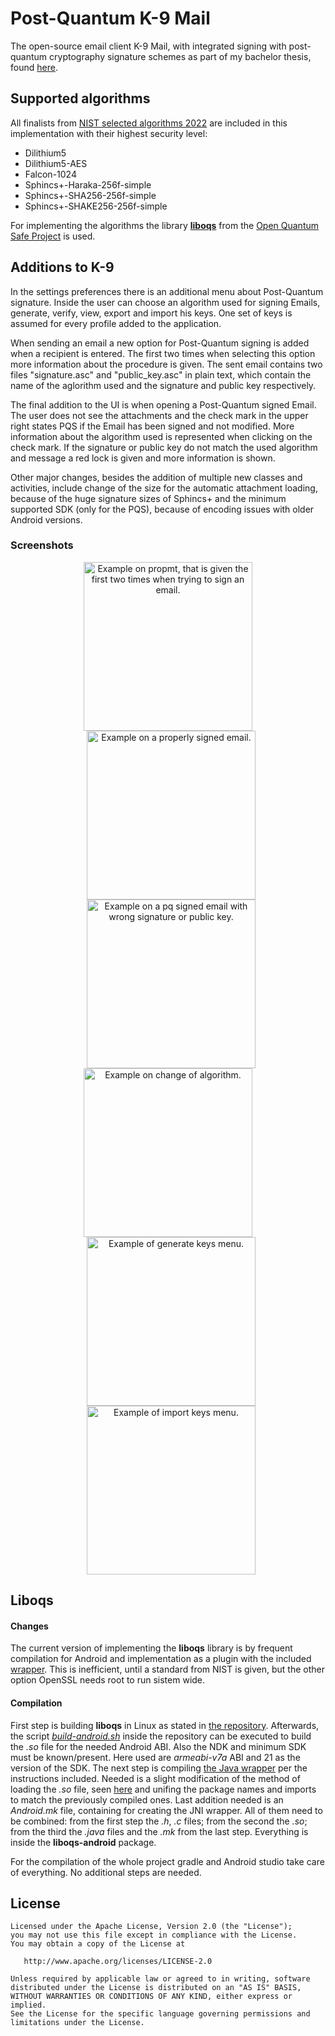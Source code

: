 # Post-Quantum K-9 Mail 
The open-source email client K-9 Mail, with integrated signing with post-quantum cryptography signature schemes as part of my bachelor thesis, found [here](TODO).

## Supported algorithms
All finalists from [NIST selected algorithms 2022](https://csrc.nist.gov/Projects/post-quantum-cryptography/selected-algorithms-2022) are included in this implementation with their highest security level:
- Dilithium5
- Dilithium5-AES
- Falcon-1024
- Sphincs+-Haraka-256f-simple
- Sphincs+-SHA256-256f-simple
- Sphincs+-SHAKE256-256f-simple

For implementing the algorithms the library [**liboqs**](https://github.com/open-quantum-safe/liboqs) from the [Open Quantum Safe Project](https://openquantumsafe.org/) is used. 

## Additions to K-9 

In the settings preferences there is an additional menu about Post-Quantum signature. Inside the user can choose an algorithm used for signing Emails, generate, verify, view, export and import his keys. One set of keys is assumed for every profile added to the application.

When sending an email a new option for Post-Quantum signing is added when a recipient is entered. The first two times when selecting this option more information about the procedure is given. The sent email contains two files "signature.asc" and "public_key.asc" in plain text, which contain the name of the aglorithm used and the signature and public key respectively.

The final addition to the UI is when opening a Post-Quantum signed Email. The user does not see the attachments and the check mark in the upper right states PQS if the Email has been signed and not modified. More information about the algorithm used is represented when clicking on the check mark. If the signature or public key do not match the used algorithm and message a red lock is given and more information is shown.

Other major changes, besides the addition of multiple new classes and activities, include change of the size for the automatic attachment loading, because of the huge signature sizes of Sphincs+ and the minimum supported SDK (only for the PQS), because of encoding issues with older Android versions.

### Screenshots

<p float="left" align="middle">
<img src="/images/screenshots/pqk9_1.jpg" width="270" alt="Example on propmt, that is given the first two times when trying to sign an email."/>
<img src="/images/screenshots/pqk9_2.jpg" width="270" alt="Example on a properly signed email." style="margin-left:10px"/>
<img src="/images/screenshots/pqk9_3.jpg" width="270" alt="Example on a pq signed email with wrong signature or public key." style="margin-left:10px"/>
<img src="/images/screenshots/pqk9_4.jpg" width="270" alt="Example on change of algorithm."/>
<img src="/images/screenshots/pqk9_5.jpg" width="270" alt="Example of generate keys menu." style="margin-left:10px"/>
<img src="/images/screenshots/pqk9_6.jpg" width="270" alt="Example of import keys menu." style="margin-left:10px"/>
</p>

## Liboqs 

#### Changes

The current version of implementing the **liboqs** library is by frequent compilation for Android and implementation as a plugin with the included [wrapper](https://github.com/open-quantum-safe/liboqs-java). This is inefficient, until a standard from NIST is given, but the other option OpenSSL needs root to run sistem wide. 

#### Compilation

First step is building **liboqs** in Linux as stated in [the repository](https://github.com/open-quantum-safe/liboqs). 
Afterwards, the script [*build-android.sh*](https://github.com/open-quantum-safe/liboqs/blob/main/scripts/build-android.sh) inside the repository can be executed to build the *.so* file for the needed Android ABI. Also the NDK and minimum SDK must be known/present. Here used are *armeabi-v7a* ABI and 21 as the version of the SDK. 
The next step is compiling [the Java wrapper](https://github.com/open-quantum-safe/liboqs-java) per the instructions included. Needed is a slight modification of the method of loading the *.so* file, seen [here](https://github.com/Radotornado/Post-Quantum-K-9-Mail/blob/main/plugins/liboqs-android/src/main/java/org/openquantumsafe/Common.java) and unifing the package names and imports to match the previously compiled ones. 
Last addition needed is an *Android.mk* file, containing for creating the JNI wrapper. 
All of them need to be combined: from the first step the *.h*, *.c* files; from the second the *.so*; from the third the *.java* files and the *.mk* from the last step. Everything is inside the **liboqs-android** package.

For the compilation of the whole project gradle and Android studio take care of everything. No additional steps are needed.

## License

    Licensed under the Apache License, Version 2.0 (the "License");
    you may not use this file except in compliance with the License.
    You may obtain a copy of the License at

       http://www.apache.org/licenses/LICENSE-2.0

    Unless required by applicable law or agreed to in writing, software
    distributed under the License is distributed on an "AS IS" BASIS,
    WITHOUT WARRANTIES OR CONDITIONS OF ANY KIND, either express or implied.
    See the License for the specific language governing permissions and
    limitations under the License.
